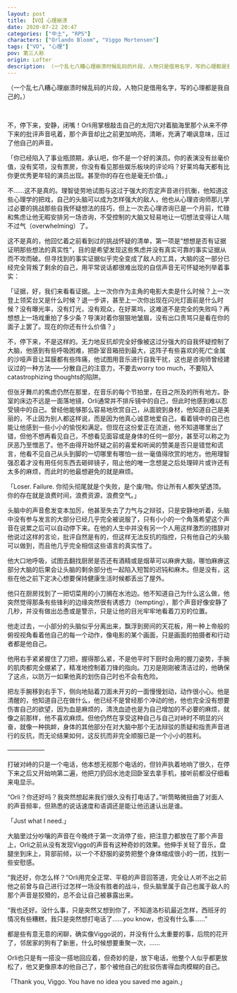 ```yaml
---
layout: post
title: 【VO】心理崩溃
date: 2020-07-22 20:47
categories: ["中土", "RPS"]
characters: ["Orlando Bloom", "Viggo Mortensen"]
tags: ["VO", "心理"]
pov: 第三人称
origin: Lofter
description: （一个乱七八糟心理崩溃时候乱码的片段，人物只是借用名字，写的心理都是我自己的。）
---
```


（一个乱七八糟心理崩溃时候乱码的片段，人物只是借用名字，写的心理都是我自己的。）

<br>

不，停下来，安静，闭嘴！Orli用掌根敲击自己的太阳穴对着脑海里那个从来不停下来的批评声音吼着，那个声音却比之前更加响亮，清晰，充满了嘲讽意味，压过了他自己的声音。

「你已经陷入了事业瓶颈期，承认吧，你不是一个好的演员。你的表演没有丝毫价值，没有奖项，没有票房，你没有看见那些娱乐板块的评论吗？好莱坞每天都有比你更优秀更年轻的演员出现。甚至你的存在也是毫无价值。」

不……这不是真的。理智徒劳地试图与这过于强大的否定声音进行抗衡，他知道这些心理学的把戏，自己的头脑可以成为怎样强大的敌人，他也从心理咨询师那儿学过必要的挑战那些自我怀疑想法的技巧，但上一次去心理咨询已是一个月前，忙碌和焦虑让他无暇安排另一场咨询，不受控制的大脑又轻易地让一切想法变得让人喘不过气（overwhelming）了。

这不是真的，他回忆着之前看到过的挑战怀疑的清单，第一项是“想想是否有证据证明那些想法的真实性”，目的是希望发现这些焦虑并没有真实可靠的事实证据从而不攻而破。但寻找到的事实证据似乎完全变成了敌人的工具，大脑的这一部分已经完全背叛了剩余的自己，用平常说话都很难出现的自信声音无可怀疑地列举着事实：

「证据，好，我们来看看证据。上一次你作为主角的电影大卖是什么时候？上一次登上领奖台又是什么时候？退一步讲，甚至上一次你出现在闪光灯面前是什么时候？没有曝光率，没有灯光，没有观众，在好莱坞，这难道不是完全的失败吗？再想想上一场戏重拍了多少条？导演对着你狠狠地皱眉，没有出口责骂只是看在你的面子上罢了。现在的你还有什么价值？」

不，停下来，不是这样的。无力地反抗却完全好像被这过分强大的自我怀疑控制了大脑，他感到有些呼吸困难，把卧室音箱扭到最大，这阵子有些喜欢的死/亡金属的沙哑声音让耳膜都有些阵痛，他试图用音乐进行自我干扰，这也是咨询师曾经建议过的一种方法——分散自己的注意力，不要去worry too much，不要陷入catastrophizing thoughts的陷阱。

但张牙舞爪的焦虑仍然在那里，在音乐的每个节拍里，在目之所及的所有地方。卧室的床边不远是一面落地镜，Orli通常并不排斥镜中的自己，但此时他感到难以忍受镜中的自己。曾经他能够那么容易地欣赏自己，从面貌到身材，他知道自己是美丽的，不止因为别人都这样说，而是因为他真心诚意地爱自己，看着镜中的自己也能让他感到一些小小的愉悦和满足。但现在这份爱正在流逝，他不知道哪里出了错，但他不想再看见自己，不想看见面容或是身体的任何一部分，甚至可以称之为厌恶乃至憎恶了。他不由得开始怀疑之前的喜爱和听闻的赞美是否只是错觉和谎言，他看不见自己从头到脚的一切哪里有哪怕一丝一毫值得欣赏的地方。他用理智强忍着才没有用任何东西去砸碎镜子，阻止他的唯一念想是之后处理碎片或许还有太多的麻烦，而此时的他最想避免的就是麻烦。

「Loser. Failure. 你彻头彻尾就是个失败，是个废/物。你让所有人都失望透顶。你的存在就是浪费时间，浪费资源，浪费空气。」

头脑中的声音愈发变本加厉，他甚至失去了力气与之辩驳，只是安静地听着，头脑中没有参与发言的大部分已经几乎完全被说服了，只有小小的一个角落希望这个声音在说累之后可以自动停下来。在他的人生中并没有另一个人用这样激烈的措辞对他说过这样的言论，批评自然是有的，但这样无法反抗的指控，只有他自己的头脑可以做到，而且他几乎完全相信这些语言的真实性了。

他大口地呼吸，试图去翻找厨房是否还有酒精或是烟草可以麻痹大脑，哪怕麻痹这部分大脑的后果会让头脑的剩余部分也一起陷入短暂的迟钝和麻木。但是没有，这些在他之前下定决心想要保持健康生活时候都丢出了屋外。

他只在厨房找到了一把切菜用的小刀搁在水池边。他不知道自己为什么这么做，他突然觉得那条有些锋利的边缘突然很有诱惑力（tempting），那个声音好像安静了几秒，并没有做出怂恿或是警示，只是让他的目光牢牢地看着刀刃的位置。

他走过去，一小部分的头脑似乎分离出来，飘浮到房间的天花板，用一种上帝般的俯视视角看着他自己的每一个动作，像电影的某个画面，只是画面的拍摄者和行动者都是他自己。

他用右手紧紧握住了刀把，握得那么紧，不是他平时下厨时会用的握刀姿势，手腕的肌肉都完全绷紧了，精准地控制着刀锋的指向。刀刃是刚刚被清洁过的，他确保了这点，以防万一如果他真的划伤自己时也不会有危险。

把左手腕移到右手下，侧向地贴着刀面未开刃的一面慢慢划动，动作很小心。他是清醒的，他知道自己在做什么，他已经不是曾经那个冲动的他，他也完全没有想要伤害自己的欲望，因为血是麻烦的，清洗血迹也是为自己增加的不必要的麻烦，就像之前那样，他不喜欢麻烦。但他仍然在享受这种自己与自己对峙时不明显的兴奋，就像一种挑衅，身体的其他部分在对大脑中那个无法辩驳的质疑和指责声音进行的反抗，而无论结果如何，这反抗而非完全顺服已是一个小小的胜利。

——————

打破对峙的只是一个电话，他本想无视那个电话的，但铃声执着地响了很久，在停下来之后又开始响第二遍，他把刀扔回水池走回卧室去拿手机，接听前都没仔细看来电显示。

“Orli？你还好吗？我突然想起来我们很久没有打电话了。”听筒略微扭曲了对面人的声音频率，但熟悉的说话速度和语调还是能让他迅速认出是谁。

「Just what I need.」

大脑里过分吵嚷的声音在今晚终于第一次消停了些，把注意力都放在了那个声音上，Orli之前从没有发现Viggo的声音有这种奇妙的效果。他伸手关轻了音乐，盘腿坐到床上，背部前倾，以一个不舒服的姿势把整个身体缩成很小的一团，找到一些安慰感。

“我还好，你怎么样？”Orli用完全正常、平稳的声音回答道，完全让人听不出之前他之前曾与自己进行过怎样一场没有胜者的战斗，但头脑里属于自己也属于敌人的那个声音是狡猾的，总不会让自己被暴露出来。

“我也还好。没什么事，只是突然又想到你了，不知道洛杉矶最近怎样，西班牙的情况有些糟糕，我只是突然想打电话了……you know，也没有什么事……”

都是些有意无意的闲聊，确实像Viggo说的，并没有什么太重要的事，后院的花开了，邻居家的狗有了新崽，什么时候想要重聚一次，……

Orli也只是有一搭没一搭地回应着，但奇妙的是，放下电话，他整个人似乎都更放松了，他又更像原本的他自己了，那个被他自己的批驳伤害得血肉模糊的自己。

「Thank you, Viggo. You have no idea you saved me again.」